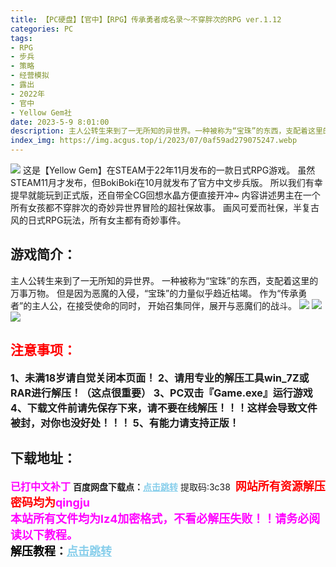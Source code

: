 ```yaml
---
title: 【PC硬盘】【官中】【RPG】传承勇者成名录～不穿胖次的RPG ver.1.12
categories: PC
tags:
- RPG
- 步兵
- 策略
- 经营模拟
- 露出
- 2022年
- 官中
- Yellow Gem社
date: 2023-5-9 8:01:00
description: 主人公转生来到了一无所知的异世界。一种被称为“宝珠”的东西，支配着这里的万事万物。但是因为恶魔的入侵，“宝珠”的力量似乎趋近枯竭。作为“传承勇者”的主人公，在接受使命的同时，开始召集同伴，展开与恶魔们的战斗。
index_img: https://img.acgus.top/i/2023/07/0af59ad279075247.webp
---
```

![](https://img.acgus.top/i/2023/07/0af59ad279075247.webp)
这是【Yellow Gem】在STEAM于22年11月发布的一款日式RPG游戏。
虽然STEAM11月才发布，但BokiBoki在10月就发布了官方中文步兵版。
所以我们有幸提早就能玩到正式版，还自带全CG回想水晶方便直接开冲~
内容讲述男主在一个所有女孩都不穿胖次的奇妙异世界冒险的超社保故事。
画风可爱而社保，半复古风的日式RPG玩法，所有女主都有奇妙事件。

## 游戏简介：
主人公转生来到了一无所知的异世界。
一种被称为“宝珠”的东西，支配着这里的万事万物。
但是因为恶魔的入侵，“宝珠”的力量似乎趋近枯竭。
作为“传承勇者”的主人公，在接受使命的同时，
开始召集同伴，展开与恶魔们的战斗。
![](https://img.acgus.top/i/2023/07/41e4207f6c075321.webp)
![](https://img.acgus.top/i/2023/07/816236a2c9075546.webp)
![](https://img.acgus.top/i/2023/07/b5598383eb075324.webp)





## <font color=#FF0000 >注意事项：</font>
<font size=3><b>1、未满18岁请自觉关闭本页面！
2、请用专业的解压工具win_7Z或RAR进行解压！（这点很重要）
3、PC双击『Game.exe』运行游戏
4、下载文件前请先保存下来，请不要在线解压！！！这样会导致文件被封，对你也没好处！！！
5、有能力请支持正版！</b></font>

## 下载地址：
<font color=#FF00FF size=3><b>已打中文补丁</b></font>
<b>百度网盘下载点：</b><a href="https://pan.baidu.com/s/1WzOsW0IjQ8jjPQ9oqOENGA?pwd=3c38" style="color: #87CEEB;"><b>点击跳转</b></a> 提取码:3c38
<a style="padding: 0" href="https://post.qingju.org/AD/"><img style="max-width:100%" src="https://img.acgus.top/i/2024/07/478f689b8021d8d499ab43d21acf137a.gif" alt=""></a>
<b><font color=#FF0000 size=4>网站所有资源解压密码均为</b></font><b><font color=#FF00FF size=4>qingju</font><font color=#FF0000 ></font></b><br><b><font color=#FF00FF size=4>本站所有文件均为lz4加密格式，不看必解压失败！！请务必阅读以下教程。</b></font><br><b><font color=#000 size=4>解压教程：</b><a href="https://post.qingju.org/tutorial/000/" style="color: #87CEEB;"><b>点击跳转</b></a>
